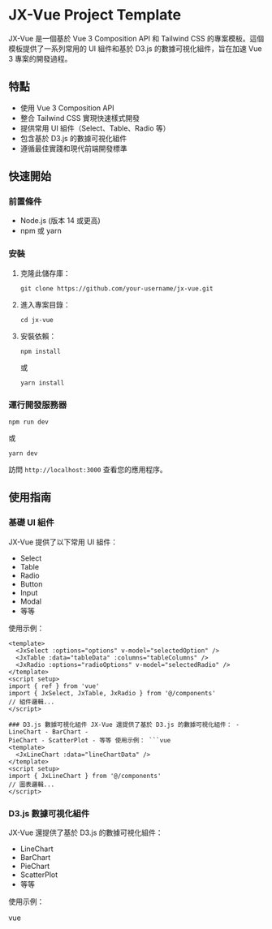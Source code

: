 # JX-Vue Project Template

JX-Vue 是一個基於 Vue 3 Composition API 和 Tailwind CSS 的專案模板。這個模板提供了一系列常用的 UI 組件和基於 D3.js 的數據可視化組件，旨在加速 Vue 3 專案的開發過程。

## 特點

- 使用 Vue 3 Composition API
- 整合 Tailwind CSS 實現快速樣式開發
- 提供常用 UI 組件（Select、Table、Radio 等）
- 包含基於 D3.js 的數據可視化組件
- 遵循最佳實踐和現代前端開發標準

## 快速開始

### 前置條件

- Node.js (版本 14 或更高)
- npm 或 yarn

### 安裝

1. 克隆此儲存庫：

   ```
   git clone https://github.com/your-username/jx-vue.git
   ```

2. 進入專案目錄：

   ```
   cd jx-vue
   ```

3. 安裝依賴：
   ```
   npm install
   ```
   或
   ```
   yarn install
   ```

### 運行開發服務器

```
npm run dev
```

或

```
yarn dev
```

訪問 `http://localhost:3000` 查看您的應用程序。

## 使用指南

### 基礎 UI 組件

JX-Vue 提供了以下常用 UI 組件：

- Select
- Table
- Radio
- Button
- Input
- Modal
- 等等

使用示例：

````vue
<template>
  <JxSelect :options="options" v-model="selectedOption" />
  <JxTable :data="tableData" :columns="tableColumns" />
  <JxRadio :options="radioOptions" v-model="selectedRadio" />
</template>
<script setup>
import { ref } from 'vue'
import { JxSelect, JxTable, JxRadio } from '@/components'
// 組件邏輯...
</script>

### D3.js 數據可視化組件 JX-Vue 還提供了基於 D3.js 的數據可視化組件： - LineChart - BarChart -
PieChart - ScatterPlot - 等等 使用示例： ```vue
<template>
  <JxLineChart :data="lineChartData" />
</template>
<script setup>
import { JxLineChart } from '@/components'
// 圖表邏輯...
</script>
````

### D3.js 數據可視化組件

JX-Vue 還提供了基於 D3.js 的數據可視化組件：

- LineChart
- BarChart
- PieChart
- ScatterPlot
- 等等

使用示例：

vue
<template>
<JxLineChart :data="chartData" :options="chartOptions" />
</template>

<script setup>
import { ref } from 'vue'
import { JxLineChart } from '@/components/d3'
// 圖表邏輯...

## 項目結構

```
jx-vue/
│
├── public/
├── src/
│ ├── assets/
│ ├── components/
│ │ ├── ui/
│ │ └── d3/
│ ├── composables/
│ ├── router/
│ ├── store/
│ ├── views/
│ ├── App.vue
│ └── main.js
├── tests/
├── .gitignore
├── package.json
├── README.md
├── tailwind.config.js
└── vite.config.js
```

## 貢獻

我們歡迎任何形式的貢獻！如果您有任何建議或發現了問題，請提交一個 issue 或發送一個 pull request。

## 授權

